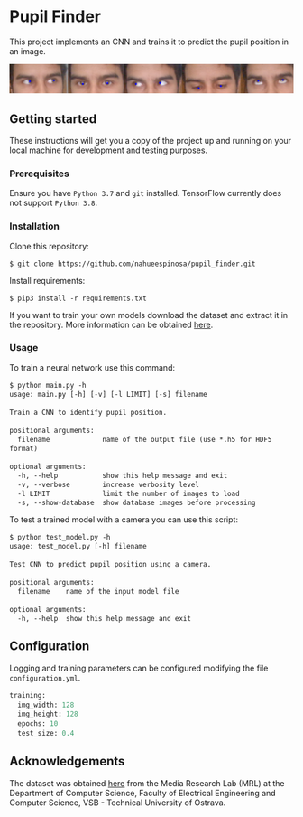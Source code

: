 # Pupil Finder

This project implements an CNN and trains it to predict the pupil position in an image.

![Demo Image](images/demo.png)


## Getting started

These instructions will get you a copy of the project up and running on your local machine for development and testing purposes.

### Prerequisites

Ensure you have `Python 3.7` and `git` installed. TensorFlow currently does not support `Python 3.8`.

### Installation

Clone this repository:
```
$ git clone https://github.com/nahueespinosa/pupil_finder.git
```

Install requirements:
```
$ pip3 install -r requirements.txt
```

If you want to train your own models download the dataset and extract it in the repository.
More information can be obtained [here](https://github.com/nahueespinosa/pupil_finder/tree/master/dataset).

### Usage

To train a neural network use this command:
```
$ python main.py -h
usage: main.py [-h] [-v] [-l LIMIT] [-s] filename

Train a CNN to identify pupil position.

positional arguments:
  filename             name of the output file (use *.h5 for HDF5 format)

optional arguments:
  -h, --help           show this help message and exit
  -v, --verbose        increase verbosity level
  -l LIMIT             limit the number of images to load
  -s, --show-database  show database images before processing
```

To test a trained model with a camera you can use this script:
```
$ python test_model.py -h
usage: test_model.py [-h] filename

Test CNN to predict pupil position using a camera.

positional arguments:
  filename    name of the input model file

optional arguments:
  -h, --help  show this help message and exit
```

## Configuration

Logging and training parameters can be configured modifying the file `configuration.yml`.

```python
training:
  img_width: 128
  img_height: 128
  epochs: 10
  test_size: 0.4
```

## Acknowledgements

The dataset was obtained [here](http://mrl.cs.vsb.cz/eyedataset) from the Media Research Lab (MRL) at the
 Department of Computer Science, Faculty of Electrical Engineering and Computer Science, VSB - Technical University
 of Ostrava.